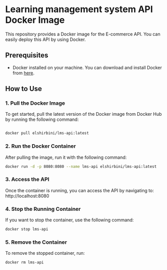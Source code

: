 # Learning management system API Docker Image

This repository provides a Docker image for the E-commerce API. You can easily deploy this API by using Docker.

## Prerequisites

- Docker installed on your machine. You can download and install Docker from [here](https://www.docker.com/get-started).

## How to Use

### 1. Pull the Docker Image

To get started, pull the latest version of the Docker image from Docker Hub by running the following command:

```bash

docker pull elshirbini/lms-api:latest

```

### 2. Run the Docker Container

After pulling the image, run it with the following command:

```bash
docker run -d -p 8080:8080 --name lms-api elshirbini/lms-api:latest
```

### 3. Access the API

Once the container is running, you can access the API by navigating to: http://localhost:8080

### 4. Stop the Running Container

If you want to stop the container, use the following command:

```bash
docker stop lms-api
```

### 5. Remove the Container

To remove the stopped container, run:

```bash
docker rm lms-api
```
